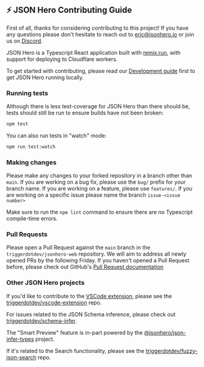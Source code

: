 ## ⚡️ JSON Hero Contributing Guide

First of all, thanks for considering contributing to this project! If you have any questions please don't hesitate to reach out to [eric@jsonhero.io](mailto:eric@jsonhero.io) or join us on [Discord](https://discord.gg/JtBAxBr2m3).

JSON Hero is a Typescript React application built with [remix.run](https://remix.run), with support for deploying to Cloudflare workers.

To get started with contributing, please read our [Development guide](https://github.com/triggerdotdev/jsonhero-web/blob/main/DEVELOPMENT.md) first to get JSON Hero running locally.

### Running tests

Although there is less test-coverage for JSON Hero than there should be, tests should still be run to ensure builds have not been broken:

```bash
npm test
```

You can also run tests in "watch" mode:

```bash
npm run test:watch
```

### Making changes

Please make any changes to your forked repository in a branch other than `main`. If you are working on a bug fix, please use the `bug/` prefix for your branch name. If you are working on a feature, please use `features/`. If you are working on a specific issue please name the branch `issue-<issue number>`

Make sure to run the `npm lint` command to ensure there are no Typescript compile-time errors.

### Pull Requests

Please open a Pull Request against the `main` branch in the `triggerdotdev/jsonhero-web` repository. We will aim to address all newly opened PRs by the following Friday. If you haven't opened a Pull Request before, please check out GitHub's [Pull Request documentation](https://docs.github.com/en/pull-requests/collaborating-with-pull-requests)

### Other JSON Hero projects

If you'd like to contribute to the [VSCode extension](https://marketplace.visualstudio.com/items?itemName=JSONHero.jsonhero-vscode), please see the [triggerdotdev/vscode-extension](https://github.com/triggerdotdev/vscode-extension) repo.

For issues related to the JSON Schema inference, please check out [triggerdotdev/schema-infer](https://github.com/triggerdotdev/schema-infer).

The "Smart Preview" feature is in-part powered by the [@jsonhero/json-infer-types](https://github.com/triggerdotdev/json-infer-types) project.

If it's related to the Search functionality, please see the [triggerdotdev/fuzzy-json-search](https://github.com/triggerdotdev/fuzzy-json-search) repo.
